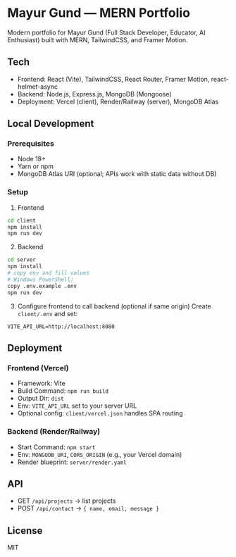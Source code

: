 # Mayur Gund — MERN Portfolio

Modern portfolio for Mayur Gund (Full Stack Developer, Educator, AI Enthusiast) built with MERN, TailwindCSS, and Framer Motion.

## Tech
- Frontend: React (Vite), TailwindCSS, React Router, Framer Motion, react-helmet-async
- Backend: Node.js, Express.js, MongoDB (Mongoose)
- Deployment: Vercel (client), Render/Railway (server), MongoDB Atlas

## Local Development

### Prerequisites
- Node 18+
- Yarn or npm
- MongoDB Atlas URI (optional; APIs work with static data without DB)

### Setup

1. Frontend
```bash
cd client
npm install
npm run dev
```

2. Backend
```bash
cd server
npm install
# copy env and fill values
# Windows PowerShell:
copy .env.example .env
npm run dev
```

3. Configure frontend to call backend (optional if same origin)
Create `client/.env` and set:
```env
VITE_API_URL=http://localhost:8080
```

## Deployment

### Frontend (Vercel)
- Framework: Vite
- Build Command: `npm run build`
- Output Dir: `dist`
- Env: `VITE_API_URL` set to your server URL
 - Optional config: `client/vercel.json` handles SPA routing

### Backend (Render/Railway)
- Start Command: `npm start`
- Env: `MONGODB_URI`, `CORS_ORIGIN` (e.g., your Vercel domain)
 - Render blueprint: `server/render.yaml`

## API
- GET `/api/projects` → list projects
- POST `/api/contact` → `{ name, email, message }`

## License
MIT



